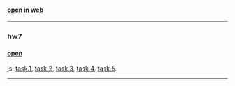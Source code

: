 #### [open in web](https://gabatawr.github.io/-js-hw/index.html)

------

### hw7
#### [open](https://gabatawr.github.io/-js-hw/hw7.html)

js: [task.1], [task.2], [task.3], [task.4], [task.5].

[task.1]: https://github.com/Gabatawr/-js-hw/blob/master/src/js/hw/7/tasks/1.js
[task.2]: https://github.com/Gabatawr/-js-hw/blob/master/src/js/hw/7/tasks/2.js
[task.3]: https://github.com/Gabatawr/-js-hw/blob/master/src/js/hw/7/tasks/3.js
[task.4]: https://github.com/Gabatawr/-js-hw/blob/master/src/js/hw/7/tasks/4.js
[task.5]: https://github.com/Gabatawr/-js-hw/blob/master/src/js/hw/7/tasks/5.js

------
